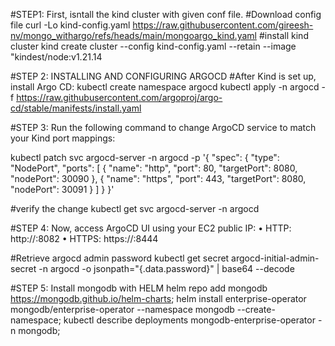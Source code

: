 #STEP1: First, isntall the kind cluster with given conf file. 
#Download config file
curl -Lo kind-config.yaml https://raw.githubusercontent.com/gireesh-nv/mongo_withargo/refs/heads/main/mongoargo_kind.yaml
#install kind cluster
kind create cluster --config kind-config.yaml --retain --image "kindest/node:v1.21.14

#STEP 2: INSTALLING AND CONFIGURING ARGOCD
#After Kind is set up, install Argo CD:
kubectl create namespace argocd
kubectl apply -n argocd -f https://raw.githubusercontent.com/argoproj/argo-cd/stable/manifests/install.yaml

#STEP 3: Run the following command to change ArgoCD service to match your Kind port mappings:

kubectl patch svc argocd-server -n argocd -p '{
  "spec": {
    "type": "NodePort",
    "ports": [
      {
        "name": "http",
        "port": 80,
        "targetPort": 8080,
        "nodePort": 30090
      },
      {
        "name": "https",
        "port": 443,
        "targetPort": 8080,
        "nodePort": 30091
      }
    ]
  }
}'

#verify the change
kubectl get svc argocd-server -n argocd

#STEP 4: Now, access ArgoCD UI using your EC2 public IP:
	•	HTTP: http://<EC2-PUBLIC-IP>:8082
	•	HTTPS: https://<EC2-PUBLIC-IP>:8444

#Retrieve argocd admin password
kubectl get secret argocd-initial-admin-secret -n argocd -o jsonpath="{.data.password}" | base64 --decode


#STEP 5: Install mongodb with HELM
helm repo add mongodb https://mongodb.github.io/helm-charts;
helm install enterprise-operator mongodb/enterprise-operator --namespace mongodb --create-namespace;
kubectl describe deployments mongodb-enterprise-operator -n mongodb;
